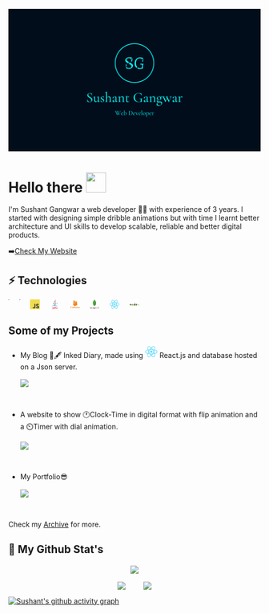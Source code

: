 [![Header](https://raw.githubusercontent.com/sushantgwr87/sushantgwr87/main/readme_header.png "Header")](https://sushantgangwar.netlify.app/)

# Hello there <img src="https://media.giphy.com/media/hvRJCLFzcasrR4ia7z/giphy.gif" width="40" height="40" />

I'm Sushant Gangwar a web developer 🧑‍💻 with experience of 3 years. I started with designing simple dribble animations but with time I learnt better architecture and UI skills to develop scalable, reliable and better digital products.

➡️[Check My Website](https://sushantgangwar.netlify.app/)

## ⚡ Technologies

<p align="left">
    <img src="https://raw.githubusercontent.com/devicons/devicon/master/icons/html5/html5-original.svg" alt="HTML5" style="vertical-align:top;width:2px"/>
    &nbsp; &nbsp; 
    <img src="https://raw.githubusercontent.com/devicons/devicon/master/icons/css3/css3-original.svg" alt="CSS3" style="vertical-align:top;width:2px"/>
    &nbsp; &nbsp; 
    <img src="https://raw.githubusercontent.com/devicons/devicon/master/icons/javascript/javascript-original.svg" alt="Javascript" style="vertical-align:top;width:20px"/>
    &nbsp; &nbsp; 
    <img src="https://raw.githubusercontent.com/devicons/devicon/master/icons/java/java-original-wordmark.svg" alt="Java" style="vertical-align:top;width:20px"/>
    &nbsp; &nbsp; 
    <img src="https://raw.githubusercontent.com/devicons/devicon/master/icons/firebase/firebase-plain-wordmark.svg" alt="Firebase" style="vertical-align:top;width:20px"/>
    &nbsp; &nbsp; 
    <img src="https://raw.githubusercontent.com/devicons/devicon/master/icons/mongodb/mongodb-original-wordmark.svg" alt="Mongodb" style="vertical-align:top;width:20px"/>
    &nbsp; &nbsp; 
    <img src="https://raw.githubusercontent.com/devicons/devicon/master/icons/react/react-original.svg" alt="React" style="vertical-align:top;width:20px"/>
    &nbsp; &nbsp; 
    <img src="https://raw.githubusercontent.com/devicons/devicon/master/icons/nodejs/nodejs-original-wordmark.svg" alt="Nodejs" style="vertical-align:top;width:20px"/>
</p>


## Some of my Projects

- My Blog 📜🖋️ Inked Diary, made using <img src="https://raw.githubusercontent.com/devicons/devicon/master/icons/react/react-original.svg" alt="react" width="25" height="25" /> React.js and database hosted on a Json server.

  <a href="https://github.com/sushantgwr87/Inked-Diary">
    <img align="center" src="https://github-readme-stats.vercel.app/api/pin/?username=sushantgwr87&repo=Inked-Diary&theme=algolia" />
  </a>
&nbsp; &nbsp; &nbsp; &nbsp; &nbsp; &nbsp; &nbsp; &nbsp; &nbsp; &nbsp; 

- A website to show 🕐Clock-Time in digital format with flip animation and a ⏲️Timer with dial animation.

  <a href="https://github.com/sushantgwr87/Clock-Timer">
    <img align="center" src="https://github-readme-stats.vercel.app/api/pin/?username=sushantgwr87&repo=Clock-Timer&theme=algolia" />
  </a>

&nbsp; &nbsp; &nbsp; &nbsp; &nbsp; &nbsp; &nbsp; &nbsp; &nbsp; &nbsp; 

- My Portfolio😎

  <a href="https://github.com/sushantgwr87/portfolio">
    <img align="center" src="https://github-readme-stats.vercel.app/api/pin/?username=sushantgwr87&repo=portfolio&theme=algolia" />
  </a>

&nbsp; &nbsp; &nbsp; &nbsp; &nbsp; &nbsp; &nbsp; &nbsp; &nbsp; &nbsp;

Check my [Archive](https://github.com/sushantgwr87?tab=repositories) for more.


## 🚀 My Github Stat's

<p align="center">
    <img align="center" margin="20px" src="https://readme-streak-stats.herokuapp.com/?user=sushantgwr87&theme=algolia" />
</p>

<p align="center">
  <img align="center" margin="20px" src="https://github-readme-stats.vercel.app/api/top-langs/?username=sushantgwr87&layout=compact&theme=algolia" />
  &nbsp; &nbsp; &nbsp; &nbsp; 
  <img align="center" src="https://github-readme-stats.vercel.app/api?username=sushantgwr87&hide_title=true&show_icons=true&include_all_commits=true&count_private=true&line_height=30&theme=algolia" />
</p>

[![Sushant's github activity graph](https://activity-graph.herokuapp.com/graph?username=sushantgwr87&theme=react-dark)](https://github.com/sushantgwr87)
